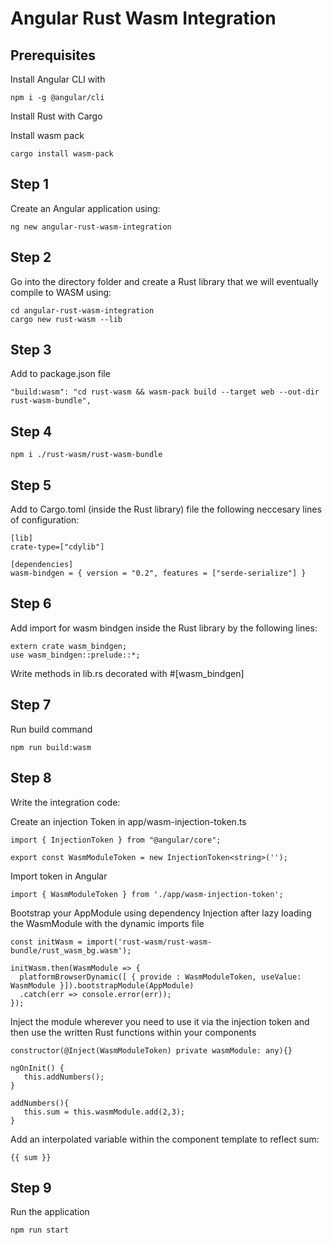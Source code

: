 # Angular Rust Wasm Integration

## Prerequisites
Install Angular CLI with

```
npm i -g @angular/cli
```

Install Rust with Cargo

Install wasm pack

```
cargo install wasm-pack
```

## Step 1

Create an Angular application using:

```
ng new angular-rust-wasm-integration
```

## Step 2

Go into the directory folder and create a Rust library that we will eventually compile to WASM using:

```
cd angular-rust-wasm-integration
cargo new rust-wasm --lib
```

## Step 3
Add to package.json file

```
"build:wasm": "cd rust-wasm && wasm-pack build --target web --out-dir rust-wasm-bundle",
```

## Step 4

```
npm i ./rust-wasm/rust-wasm-bundle
```

## Step 5

Add to Cargo.toml (inside the Rust library) file the following neccesary lines of configuration:

```
[lib]
crate-type=["cdylib"]

[dependencies]
wasm-bindgen = { version = "0.2", features = ["serde-serialize"] }
```

## Step 6

Add import for wasm bindgen inside the Rust library by the following lines:

```
extern crate wasm_bindgen;
use wasm_bindgen::prelude::*;
```

Write methods in lib.rs decorated with #[wasm_bindgen]

## Step 7

Run build command 

```
npm run build:wasm
```

## Step 8 
Write the integration code:

Create an injection Token in app/wasm-injection-token.ts

```
import { InjectionToken } from "@angular/core";

export const WasmModuleToken = new InjectionToken<string>('');
```

Import token in Angular

```
import { WasmModuleToken } from './app/wasm-injection-token';

```

Bootstrap your AppModule using dependency Injection after lazy loading the WasmModule with the dynamic imports file

```
const initWasm = import('rust-wasm/rust-wasm-bundle/rust_wasm_bg.wasm');

initWasm.then(WasmModule => {
  platformBrowserDynamic([ { provide : WasmModuleToken, useValue: WasmModule }]).bootstrapModule(AppModule)
  .catch(err => console.error(err));  
});

```
Inject the module wherever you need to use it via the injection token and then use the written Rust functions within your components

```
constructor(@Inject(WasmModuleToken) private wasmModule: any){}
  
ngOnInit() {
   this.addNumbers();
}
  
addNumbers(){
   this.sum = this.wasmModule.add(2,3);
}
```

Add an interpolated variable within the component template to reflect sum:

```
{{ sum }}
```


## Step 9

Run the application
```
npm run start
```
